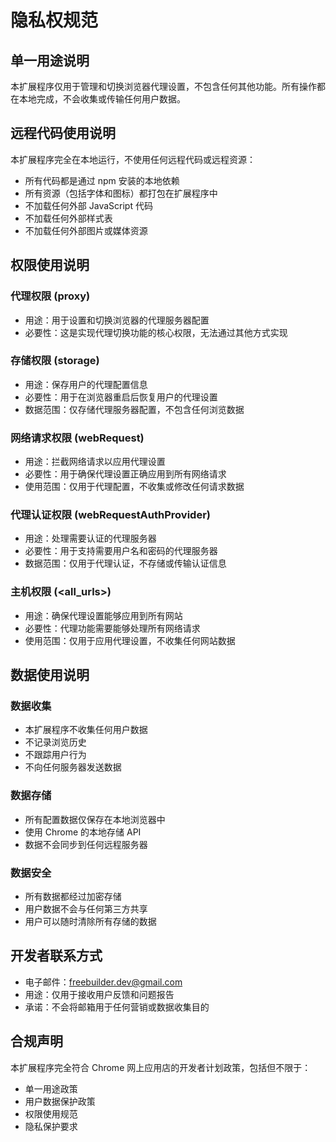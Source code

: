 # 隐私权规范

## 单一用途说明
本扩展程序仅用于管理和切换浏览器代理设置，不包含任何其他功能。所有操作都在本地完成，不会收集或传输任何用户数据。

## 远程代码使用说明
本扩展程序完全在本地运行，不使用任何远程代码或远程资源：
- 所有代码都是通过 npm 安装的本地依赖
- 所有资源（包括字体和图标）都打包在扩展程序中
- 不加载任何外部 JavaScript 代码
- 不加载任何外部样式表
- 不加载任何外部图片或媒体资源

## 权限使用说明

### 代理权限 (proxy)
- 用途：用于设置和切换浏览器的代理服务器配置
- 必要性：这是实现代理切换功能的核心权限，无法通过其他方式实现

### 存储权限 (storage)
- 用途：保存用户的代理配置信息
- 必要性：用于在浏览器重启后恢复用户的代理设置
- 数据范围：仅存储代理服务器配置，不包含任何浏览数据

### 网络请求权限 (webRequest)
- 用途：拦截网络请求以应用代理设置
- 必要性：用于确保代理设置正确应用到所有网络请求
- 使用范围：仅用于代理配置，不收集或修改任何请求数据

### 代理认证权限 (webRequestAuthProvider)
- 用途：处理需要认证的代理服务器
- 必要性：用于支持需要用户名和密码的代理服务器
- 数据范围：仅用于代理认证，不存储或传输认证信息

### 主机权限 (<all_urls>)
- 用途：确保代理设置能够应用到所有网站
- 必要性：代理功能需要能够处理所有网络请求
- 使用范围：仅用于应用代理设置，不收集任何网站数据

## 数据使用说明

### 数据收集
- 本扩展程序不收集任何用户数据
- 不记录浏览历史
- 不跟踪用户行为
- 不向任何服务器发送数据

### 数据存储
- 所有配置数据仅保存在本地浏览器中
- 使用 Chrome 的本地存储 API
- 数据不会同步到任何远程服务器

### 数据安全
- 所有数据都经过加密存储
- 用户数据不会与任何第三方共享
- 用户可以随时清除所有存储的数据

## 开发者联系方式
- 电子邮件：freebuilder.dev@gmail.com
- 用途：仅用于接收用户反馈和问题报告
- 承诺：不会将邮箱用于任何营销或数据收集目的

## 合规声明
本扩展程序完全符合 Chrome 网上应用店的开发者计划政策，包括但不限于：
- 单一用途政策
- 用户数据保护政策
- 权限使用规范
- 隐私保护要求 
